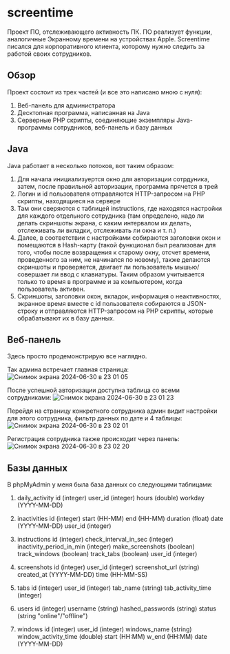 # screentime
Проект ПО, отслеживающего активность ПК. ПО реализует функции, аналогичные Экранному времени на устройствах Apple. Screentime писался для корпоративного клиента, которому нужно следить за работой своих сотрудников.

## Обзор
Проект состоит из трех частей (и все это написано мною с нуля):
1. Веб-панель для администратора
2. Десктопная программа, написанная на Java
3. Серверные PHP скрипты, соединяющие экземпляры Java-программы сотрудников, веб-панель и базу данных


## Java
Java работает в несколько потоков, вот таким образом:
1. Для начала инициализуертся окно для авторизации сотрдуника, затем, после правильной авторизации, программа прячется в трей
2. Логин и id пользователя отправляются HTTP-запросом на PHP скрипты, находящиеся на сервере
3. Там они сверяются с таблицей instructions, где находятся настройки для каждого отдельного сотрудника (там определено, надо ли делать скриншоты экрана, с каким интервалом их делать, отслеживать ли вкладки, отслеживать ли окна и т. п.)
4. Далее, в соответствии с настройками собираются заголовки окон и помещаются в Hash-карту (такой функционал был реализован для того, чтобы после возвращения к старому окну, отсчет времени, проведенного за ним, не начинался по новому), также делаются скриншоты и проверяется, двигает ли пользователь мышью/совершает ли ввод с клавиатуры. Таким образом учитывается только то время в программе и за компьютером, когда пользователь активен.
5. Скриншоты, заголовки окон, вкладок, информация о неактивностях, экранное время вместе с id пользователя собираются в JSON-строку и отправляются HTTP-запросом на PHP скрипты, которые обрабатывают их в базу данных.


## Веб-панель
Здесь просто продемонстрирую все наглядно.

Так админа встречает главная страница:
![Снимок экрана 2024-06-30 в 23 01 05](https://github.com/jeanguir/screentime/assets/89830596/e62277f3-59c2-46c1-85bd-fa0c877db7c8)

После успешной авторизации доступна таблица со всеми сотрудниками:
![Снимок экрана 2024-06-30 в 23 01 23](https://github.com/jeanguir/screentime/assets/89830596/ee9db464-8780-404d-aad7-fc1164073234)

Перейдя на страницу конкретного сотрудника админ видит настройки для этого сотрудника, фильтр данных по дате и 4 таблицы:
![Снимок экрана 2024-06-30 в 23 02 01](https://github.com/jeanguir/screentime/assets/89830596/eb4f0792-706e-4da9-8982-0ed6514651ca)

Регистрация сотрудника также происходит через панель:
![Снимок экрана 2024-06-30 в 23 02 20](https://github.com/jeanguir/screentime/assets/89830596/0ef3eacc-a270-4c39-a0de-d16053c76c1a)


## Базы данных
В phpMyAdmin у меня была база данных со следующими таблицами:
1. daily_activity
id (integer)
user_id (integer)
hours (double)
workday (YYYY-MM-DD)

2. inactivities
id (integer)
start (HH-MM)
end (HH-MM)
duration (float)
date (YYYY-MM-DD)
user_id (integer)

3. instructions
id (integer)
check_interval_in_sec (integer)
inactivity_period_in_min (integer)
make_screenshots (boolean)
track_windows (boolean)
track_tabs (boolean)
user_id (integer)

4. screenshots
id (integer)
user_id (integer)
screenshot_url (string)
created_at (YYYY-MM-DD)
time (HH-MM-SS)

5. tabs
id (integer)
user_id (integer)
tab_name (string)
tab_activity_time (integer)

6. users
id (integer)
username (string)
hashed_passwords (string)
status (string "online"/"offline")

7. windows
id (integer)
user_id (integer)
windows_name (string)
window_activity_time (double)
start (HH:MM)
w_end (HH:MM)
date (YYYY-MM-DD)

